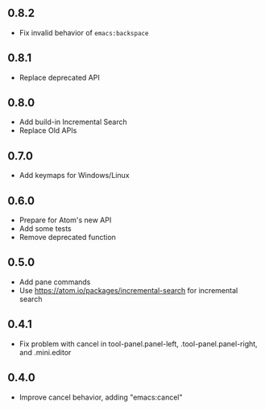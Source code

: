## 0.8.2
* Fix invalid behavior of `emacs:backspace`

## 0.8.1
* Replace deprecated API

## 0.8.0
* Add build-in Incremental Search
* Replace Old APIs

## 0.7.0
* Add keymaps for Windows/Linux

## 0.6.0
* Prepare for Atom's new API
* Add some tests
* Remove deprecated function

## 0.5.0
* Add pane commands
* Use https://atom.io/packages/incremental-search for incremental search

## 0.4.1
* Fix problem with cancel in tool-panel.panel-left, .tool-panel.panel-right, and .mini.editor

## 0.4.0
* Improve cancel behavior, adding "emacs:cancel"
